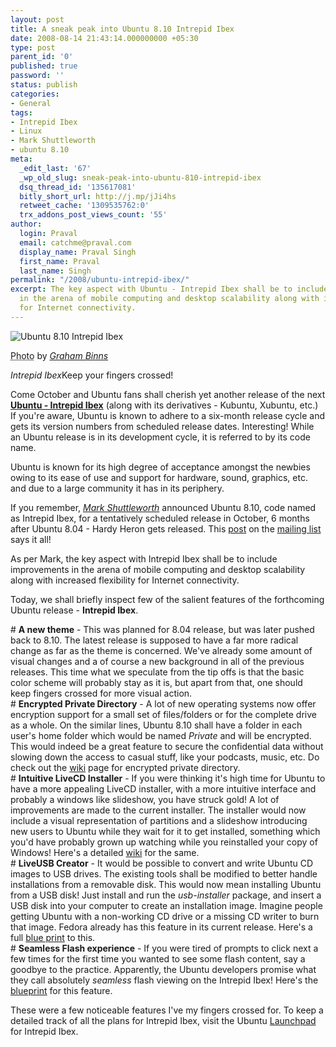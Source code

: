 ```yaml
---
layout: post
title: A sneak peak into Ubuntu 8.10 Intrepid Ibex
date: 2008-08-14 21:43:14.000000000 +05:30
type: post
parent_id: '0'
published: true
password: ''
status: publish
categories:
- General
tags:
- Intrepid Ibex
- Linux
- Mark Shuttleworth
- ubuntu 8.10
meta:
  _edit_last: '67'
  _wp_old_slug: sneak-peak-into-ubuntu-810-intrepid-ibex
  dsq_thread_id: '135617081'
  bitly_short_url: http://j.mp/jJi4hs
  retweet_cache: '1309535762:0'
  trx_addons_post_views_count: '55'
author:
  login: Praval
  email: catchme@praval.com
  display_name: Praval Singh
  first_name: Praval
  last_name: Singh
permalink: "/2008/ubuntu-intrepid-ibex/"
excerpt: The key aspect with Ubuntu - Intrepid Ibex shall be to include improvements
  in the arena of mobile computing and desktop scalability along with increased flexibility
  for Internet connectivity.
---
```

<div class="figure"><img src="/static/2008/08/ubuntu-intrepid-ibex.jpg" alt="Ubuntu 8.10 Intrepid Ibex" />
<p class="credit"><abbr class="type" title="Photograph">Photo</abbr> by <cite><a href="http://www.flickr.com/photos/codedragon/2280645846/">Graham Binns</a></cite></p>
<p class="caption"><em class="title">Intrepid Ibex</em>Keep your fingers crossed!</p>
</div>
<p><!--more--></p>
<p>Come October and Ubuntu fans shall cherish yet another release of the next <strong><a href="http://www.ubuntu.com/testing/intrepid/alpha1">Ubuntu - Intrepid Ibex</a></strong> (along with its derivatives - Kubuntu, Xubuntu, etc.) If you're aware, Ubuntu is known to adhere to a six-month release cycle and gets its version numbers from scheduled release dates. Interesting! While an Ubuntu release is in its development cycle, it is referred to by its code name.</p>
<p>Ubuntu is known for its high degree of acceptance amongst the newbies owing to its ease of use and support for hardware, sound, graphics, etc. and due to a large community it has in its periphery. </p>
<p>If you remember, <em><a href="http://en.wikipedia.org/wiki/Mark_Shuttleworth">Mark Shuttleworth</a></em> announced Ubuntu 8.10, code named as Intrepid Ibex, for a tentatively scheduled release in October, 6 months after Ubuntu 8.04 - Hardy Heron gets released. This <a href="https://lists.ubuntu.com/archives/ubuntu-devel/2008-February/025136.html">post</a> on the <a href="http://brajeshwar.wpengine.com/2008/learn-linux-through-mailing-lists/">mailing list</a> says it all! </p>
<p>As per Mark, the key aspect with Intrepid Ibex shall be to include improvements in the arena of mobile computing and desktop scalability along with increased flexibility for Internet connectivity.</p>
<p>Today, we shall briefly inspect few of the salient features of the forthcoming Ubuntu release - <strong>Intrepid Ibex</strong>.</p>
<p># <strong>A new theme</strong> - This was planned for 8.04 release, but was later pushed back to 8.10. The latest release is supposed to have a far more radical change as far as the theme is concerned. We've already some amount of visual changes and a of course a new background in all of the previous releases. This time what we speculate from the tip offs is that the basic color scheme will probably stay as it is, but apart from that, one should keep fingers crossed for more visual action.<br />
# <strong>Encrypted Private Directory</strong> - A lot of new operating systems now offer encryption support for a small set of files/folders or for the complete drive as a whole. On the similar lines, Ubuntu 8.10 shall have a folder in each user's home folder which would be named <em>Private</em> and will be encrypted. This would indeed be a great feature to secure the confidential data without slowing down the access to casual stuff, like your podcasts, music, etc. Do check out the <a href="https://wiki.ubuntu.com/EncryptedPrivateDirectory">wiki</a> page for encrypted private directory.<br />
# <strong>Intuitive LiveCD Installer</strong> - If you were thinking it's high time for Ubuntu to have a more appealing LiveCD installer, with a more intuitive interface and probably a windows like slideshow, you have struck gold! A lot of improvements are made to the current installer. The installer would now include a visual representation of partitions and a slideshow introducing new users to Ubuntu while they wait for it to get installed, something which you'd have probably grown up watching while you reinstalled your copy of Windows! Here's a detailed <a href="https://wiki.ubuntu.com/UbiquityVisualRefresh">wiki</a> for the same.<br />
# <strong>LiveUSB Creator</strong> - It would be possible to convert and write Ubuntu CD images to USB drives. The existing tools shall be modified to better handle installations from a removable disk. This would now mean installing Ubuntu from a USB disk! Just install and run the <em>usb-installer</em> package, and insert a USB disk into your computer to create an installation image. Imagine people getting Ubuntu with a non-working CD drive or a missing CD writer to burn that image. Fedora already has this feature in its current release. Here's a full <a href="https://wiki.ubuntu.com/USBInstallationImages">blue print</a> to this.<br />
# <strong>Seamless Flash experience</strong> - If you were tired of prompts to click next a few times for the first time you wanted to see some flash content, say a goodbye to the practice. Apparently, the Ubuntu developers promise what they call absolutely <em>seamless</em> flash viewing on the Intrepid Ibex! Here's the <a href="https://wiki.ubuntu.com/FlashExperienceIntrepid">blueprint</a> for this feature.</p>
<p>These were a few noticeable features I've my fingers crossed for. To keep a detailed track of all the plans for Intrepid Ibex, visit the Ubuntu <a href="https://blueprints.launchpad.net/ubuntu/intrepid">Launchpad</a> for Intrepid Ibex.</p>
